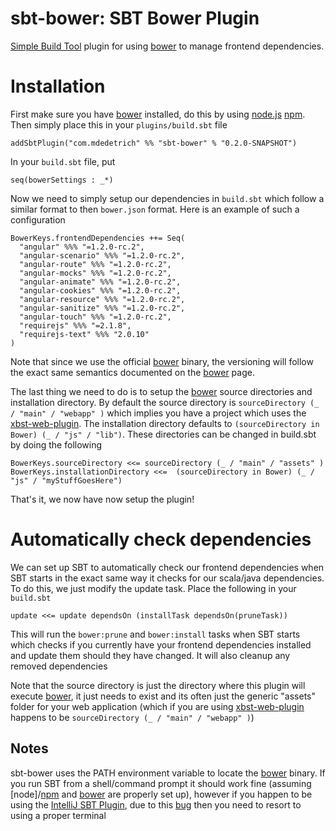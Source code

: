 # sbt-bower: SBT Bower Plugin

[Simple Build Tool] plugin for using [bower] to manage frontend dependencies.

[Simple Build Tool]: http://simple-build-tool.googlecode.com
[bower]: http://bower.io/

# Installation
First make sure you have [bower] installed, do this by using [node.js] [npm]. Then simply place
this in your `plugins/build.sbt` file

    addSbtPlugin("com.mdedetrich" %% "sbt-bower" % "0.2.0-SNAPSHOT")

In your `build.sbt` file, put

    seq(bowerSettings : _*)

Now we need to simply setup our dependencies in `build.sbt` which follow a similar format to then `bower.json` format.
Here is an example of such a configuration

    BowerKeys.frontendDependencies ++= Seq(
      "angular" %%% "=1.2.0-rc.2",
      "angular-scenario" %%% "=1.2.0-rc.2",
      "angular-route" %%% "=1.2.0-rc.2",
      "angular-mocks" %%% "=1.2.0-rc.2",
      "angular-animate" %%% "=1.2.0-rc.2",
      "angular-cookies" %%% "=1.2.0-rc.2",
      "angular-resource" %%% "=1.2.0-rc.2",
      "angular-sanitize" %%% "=1.2.0-rc.2",
      "angular-touch" %%% "=1.2.0-rc.2",
      "requirejs" %%% "=2.1.8",
      "requirejs-text" %%% "2.0.10"
    )

Note that since we use the official [bower] binary, the versioning will follow the exact same semantics
documented on the [bower] page.

The last thing we need to do is to setup the [bower] source directories and installation directory.
By default the source directory is `sourceDirectory (_ / "main" / "webapp" )` which implies you
have a project which uses the [xbst-web-plugin]. The installation directory defaults to
`(sourceDirectory in Bower) (_ / "js" / "lib")`. These directories can be changed in build.sbt by doing
the following

    BowerKeys.sourceDirectory <<= sourceDirectory (_ / "main" / "assets" )
    BowerKeys.installationDirectory <<=  (sourceDirectory in Bower) (_ / "js" / "myStuffGoesHere")

That's it, we now have now setup the plugin!

# Automatically check dependencies

We can set up SBT to automatically check our frontend dependencies when SBT starts in the
exact same way it checks for our scala/java dependencies. To do this, we just modify the
update task. Place the following in your `build.sbt`

    update <<= update dependsOn (installTask dependsOn(pruneTask))

This will run the `bower:prune` and `bower:install` tasks when SBT starts which checks if you
currently have your frontend dependencies installed and update them should they have changed.
It will also cleanup any removed dependencies

Note that the source directory is just the directory where this plugin will execute [bower],
it just needs to exist and its often just the generic "assets" folder for your web application
(which if you are using [xbst-web-plugin] happens to be `sourceDirectory (_ / "main" / "webapp" )`)

[node.js]: http://nodejs.org/
[npm]: https://npmjs.org/
[bower]: http://bower.io/
[xbst-web-plugin]: https://github.com/JamesEarlDouglas/xsbt-web-plugin

## Notes

sbt-bower uses the PATH environment variable to locate the [bower] binary. If you run SBT from a
shell/command prompt it should work fine (assuming [node]/[npm] and [bower] are properly set up), however
if you happen to be using the [IntelliJ SBT Plugin], due to this [bug] then you need to resort to
using a proper terminal

[Intellij SBT Plugin]: http://plugins.jetbrains.com/plugin/5007
[bug]: https://github.com/orfjackal/idea-sbt-plugin/issues/83